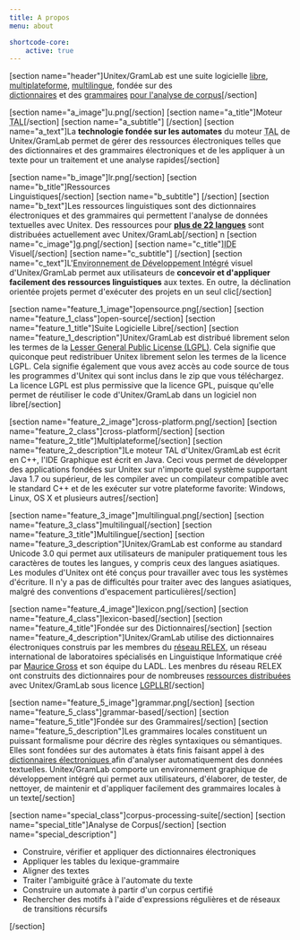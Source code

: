 ```yaml
---
title: A propos
menu: about

shortcode-core:
    active: true
---
```

[section name="header"]Unitex/GramLab est une suite logicielle <a class="page-scroll" href="#open-source">libre</a>, <a class="page-scroll" href="#cross-platform">multiplateforme</a>, <a class="page-scroll" href="#multilingual">multilingue</a>, fondée sur des <br><a class="page-scroll" href="#lexicon-based">dictionnaires</a> et des <a class="page-scroll" href="#grammar-based">grammaires</a> <a class="page-scroll" href="#corpus-processing-suite">pour l'analyse de corpus</a>[/section]

[section name="a_image"]u.png[/section]
[section name="a_title"]Moteur <br /><abbr title="Traitement Automatique des Langues">TAL</abbr>[/section]
[section name="a_subtitle"] [/section]
[section name="a_text"]La **technologie fondée sur les automates** du moteur <abbr title="Traitement Automatique des Langues">TAL</abbr> de Unitex/GramLab permet de gérer des ressources électroniques telles que des dictionnaires et des grammaires électroniques et de les appliquer à un texte pour un traitement et une analyse rapides[/section]

[section name="b_image"]lr.png[/section]
[section name="b_title"]Ressources <br />Linguistiques[/section]
[section name="b_subtitle"] [/section]
[section name="b_text"]Les ressources linguistiques sont des dictionnaires électroniques et des grammaires qui permettent l'analyse de données textuelles avec Unitex. Des ressources pour **[plus de 22 langues](/language-resources?target=_blank)** sont distribuées actuellement avec Unitex/GramLab[/section]
n
[section name="c_image"]g.png[/section]
[section name="c_title"]<abbr title="Environnement de Développement Intégré">IDE</abbr><br/>Visuel[/section]
[section name="c_subtitle"] [/section]
[section name="c_text"]L'<abbr title="IDE">Environnement de Développement Intégré</abbr> visuel d'Unitex/GramLab permet aux utilisateurs de **concevoir et d'appliquer facilement des ressources linguistiques** aux textes. En outre, la déclination orientée projets permet d'exécuter des projets en un seul clic[/section]

[section name="feature_1_image"]opensource.png[/section]
[section name="feature_1_class"]open-source[/section]
[section name="feature_1_title"]Suite Logicielle Libre[/section]
[section name="feature_1_description"]Unitex/GramLab est distribué librement selon les termes de la <a href='http://www.gnu.org/licenses/lgpl.html'>Lesser General Public License (LGPL)</a>. Cela signifie que quiconque peut redistribuer Unitex librement selon les termes de la licence LGPL. Cela signifie également que vous avez accès au code source de tous les programmes d'Unitex qui sont inclus dans le zip que vous téléchargez. La licence LGPL est plus permissive que la licence GPL, puisque qu'elle permet de réutiliser le code d'Unitex/GramLab dans un logiciel non libre[/section]

[section name="feature_2_image"]cross-platform.png[/section]
[section name="feature_2_class"]cross-platform[/section]
[section name="feature_2_title"]Multiplateforme[/section]
[section name="feature_2_description"]Le moteur TAL d'Unitex/GramLab est écrit en C++, l'IDE Graphique est écrit en Java. Ceci vous permet de développer des applications fondées sur Unitex sur n'importe quel système supportant Java 1.7 ou supérieur, de les compiler avec un compilateur compatible avec le standard C++ et de les exécuter sur votre plateforme favorite: Windows, Linux, OS X et plusieurs autres[/section]

[section name="feature_3_image"]multilingual.png[/section]
[section name="feature_3_class"]multilingual[/section]
[section name="feature_3_title"]Multilingue[/section]
[section name="feature_3_description"]Unitex/GramLab est conforme au standard Unicode 3.0 qui permet aux utilisateurs de manipuler pratiquement tous les caractères de toutes les langues, y compris ceux des langues asiatiques. Les modules d'Unitex ont été conçus pour travailler avec tous les systèmes d'écriture. Il n'y a pas de difficultés pour traiter avec des langues asiatiques, malgré des conventions d'espacement particulières[/section]

[section name="feature_4_image"]lexicon.png[/section]
[section name="feature_4_class"]lexicon-based[/section]
[section name="feature_4_title"]Fondée sur des Dictionnaires[/section]
[section name="feature_4_description"]Unitex/GramLab utilise des dictionnaires électroniques construis par les membres du <a target="_blank" href="fr/partners?lang=fr">réseau RELEX</a>, un réseau international de laboratoires spécialisés en Linguistique Informatique créé par <a target="_blank" href="https://en.wikipedia.org/wiki/Maurice_Gross">Maurice Gross</a> et son équipe du LADL. Les menbres du réseau RELEX ont construits des dictionnaires pour de nombreuses <a target="_blank" href="fr/language-resources?lang=fr">ressources distribuées</a> avec Unitex/GramLab sous licence <a target="_blank" href="lgpllr">LGPLLR</a>[/section]

[section name="feature_5_image"]grammar.png[/section]
[section name="feature_5_class"]grammar-based[/section]
[section name="feature_5_title"]Fondée sur des Grammaires[/section]
[section name="feature_5_description"]Les grammaires locales constituent un puissant formalisme pour décrire des règles syntaxiques ou sémantiques. Elles sont fondées sur des automates à états finis faisant appel à des <a target="_blank" href="fr/language-resources?lang=fr"> dictionnaires électroniques </a> afin d'analyser automatiquement des données textuelles. Unitex/GramLab comporte un environnement graphique de développement intégré qui permet aux utilisateurs, d'élaborer, de tester, de nettoyer, de maintenir et d'appliquer facilement des grammaires locales à un texte[/section]

[section name="special_class"]corpus-processing-suite[/section]
[section name="special_title"]Analyse de Corpus[/section]
[section name="special_description"]
<ul id="functions-items" class="actions piped truncate-items">
 <li><span class="ug-label c9">Construire, vérifier et appliquer des dictionnaires électroniques</span></li>
 <li><span class="ug-label c10">Appliquer les tables du lexique-grammaire</span></li>
 <li><span class="ug-label c11">Aligner des textes</span></li> 
 <li><span class="ug-label c12">Traiter l'ambiguité grâce à l'automate du texte</span></li>
 <li><span class="ug-label c13">Construire un automate à partir d'un corpus certifié</span></li>
 <li><span class="ug-label c14">Rechercher des motifs à l'aide d'expressions régulières et de réseaux de transitions récursifs</span></li> 
</ul>
[/section]
